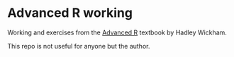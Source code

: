 # Advanced R working

Working and exercises from the [Advanced R](https://adv-r.hadley.nz) textbook by Hadley Wickham.

This repo is not useful for anyone but the author.

